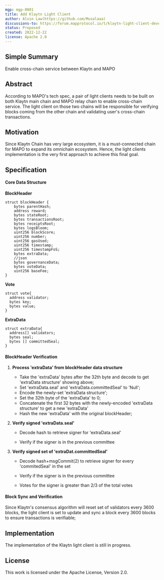 ```yaml
---
mgp: mgp-0001
title: Add Klaytn Light Client
author: Alvin Law(https://github.com/Musalaaa)
discussions-to: https://forum.mapprotocol.io/t/klaytn-light-client-development-2022-12-a-001/4569
status: Proposed
created: 2022-12-22
license: Apache 2.0
---
```


## Simple Summary
Enable cross-chain service between Klaytn and MAPO

## Abstract

According to MAPO's tech spec, a pair of light clients needs to be built on both Klaytn main chain and MAPO relay chain to enable cross-chain service. The light client on those two chains will be responsible for verifying blocks coming from the other chain and validating user's cross-chain transactions.

## Motivation
Since Klaytn Chain has very large ecosystem, it is a must-connected chain for MAPO to expand its omnichain ecosystem. Hence, the light clients implementation is the very first approach to achieve this final goal.

## Specification
#### Core Data Structure

**BlockHeader**

```solidity
struct blockHeader {
    bytes parentHash;
    address reward;
    bytes stateRoot;
    bytes transactionsRoot;
    bytes receiptsRoot;
    bytes logsBloom;
    uint256 blockScore;
    uint256 number;
    uint256 gasUsed;
    uint256 timestamp;
    uint256 timestampFoS;
    bytes extraData;
    //json
    bytes governanceData;
    bytes voteData;
    uint256 baseFee;
}
```

**Vote**

```solidity
struct vote{
  address validator;
  bytes key;
  bytes value;
}
```

**ExtraData**

```solidity
struct extraData{
  address[] validators;
  bytes seal;
  bytes [] committedSeal;
}
```



#### BlockHeader Verification

1. **Process 'extraData' from blockHeader data structure**
   - Take the 'extraData' bytes after the 32th byte and decode to get 'extraData structure' showing above;
   - Set 'extraData.seal' and 'extraData.committedSeal' to 'Null';
   - Encode the newly-set 'extraData structure';
   - Set the 32th byte of the 'extraData' to 0;
   - Concatenate the first 32 bytes with the newly-encoded 'extraData structure' to get a new 'extraData'
   - Hash the new 'extraData' with the original blockHeader;

2. **Verify signed 'extraData.seal'**

   - Decode hash to retrieve signer for 'extraData.seal'

   - Verify if the signer is in the previous committee

3. **Verify signed set of 'extraDat.committedSeal'**

   - Decode hash+msgCommit(2) to retrieve signer for every 'commitedSeal' in the set

   - Verify if the signer is in the previous committee

   - Votes for the signer is greater than 2/3 of the total votes

     

#### Block Sync and Verification

Since Klaytn's consensus algorithm will reset set of validators every 3600 blocks, the light client is set to update and sync a block every 3600 blocks to ensure transactions is verifiable;

## Implementation

The implementation of the Klaytn light client is still in progress.

## License

This work is licensed under the Apache License, Version 2.0.
